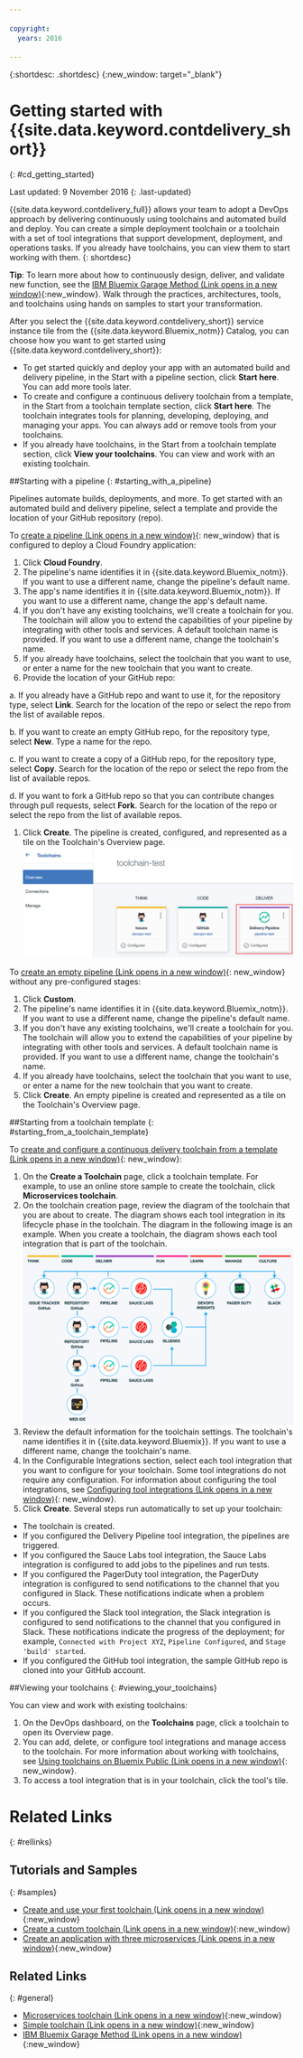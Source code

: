 ```yaml
---

copyright:
  years: 2016

---
```

 
{:shortdesc: .shortdesc}
{:new_window: target="_blank"}

# Getting started with {{site.data.keyword.contdelivery_short}}
{: #cd_getting_started}

Last updated: 9 November 2016
{: .last-updated}  

{{site.data.keyword.contdelivery_full}} allows your team to adopt a DevOps approach by delivering continuously using toolchains and automated build and deploy. You can create a simple deployment toolchain or a toolchain with a set of tool integrations that support development, deployment, and operations tasks. If you already have toolchains, you can view them to start working with them.
{: shortdesc}

**Tip**: To learn more about how to continuously design, deliver, and validate new function, see the [IBM Bluemix Garage Method (Link opens in a new window)](https://www.ibm.com/devops/method){:new_window}. Walk through the practices, architectures, tools, and toolchains using hands on samples to start your transformation.

After you select the {{site.data.keyword.contdelivery_short}} service instance tile from the {{site.data.keyword.Bluemix_notm}} Catalog, you can choose how you want to get started using {{site.data.keyword.contdelivery_short}}:

 * To get started quickly and deploy your app with an automated build and delivery pipeline, in the Start with a pipeline section, click **Start here**. You can add more tools later. 
 * To create and configure a continuous delivery toolchain from a template, in the Start from a toolchain template section, click **Start here**. The toolchain integrates tools for planning, developing, deploying, and managing your apps. You can always add or remove tools from your toolchains.
 * If you already have toolchains, in the Start from a toolchain template section, click **View your toolchains**. You can view and work with an existing toolchain.

##Starting with a pipeline
{: #starting_with_a_pipeline}

Pipelines automate builds, deployments, and more. To get started with an automated build and delivery pipeline, select a template and provide the location of your GitHub repository (repo).

To [create a pipeline (Link opens in a new window)](https://console.ng.bluemix.net/devops/pipelines/dashboard/create){: new_window} that is configured to deploy a Cloud Foundry application:

1. Click **Cloud Foundry**.
1. The pipeline's name identifies it in {{site.data.keyword.Bluemix_notm}}. If you want to use a different name, change the pipeline's default name.
1. The app's name identifies it in {{site.data.keyword.Bluemix_notm}}. If you want to use a different name, change the app's default name.
1. If you don't have any existing toolchains, we'll create a toolchain for you. The toolchain will allow you to extend the capabilities of your pipeline by integrating with other tools and services. A default toolchain name is provided. If you want to use a different name, change the toolchain's name.
1. If you already have toolchains, select the toolchain that you want to use, or enter a name for the new toolchain that you want to create.
1. Provide the location of your GitHub repo:

 a. If you already have a GitHub repo and want to use it, for the repository type, select **Link**. Search for the location of the repo or select the repo from the list of available repos.
 
 b. If you want to create an empty GitHub repo, for the repository type, select **New**. Type a name for the repo.
 
 c. If you want to create a copy of a GitHub repo, for the repository type, select **Copy**. Search for the location of the repo or select the repo from the list of available repos.
 
 d. If you want to fork a GitHub repo so that you can contribute changes through pull requests, select **Fork**. Search for the location of the repo or select the repo from the list of available repos.
 
1. Click **Create**. The pipeline is created, configured, and represented as a tile on the Toolchain's Overview page. 
 ![Pipeline tile](images/cd_pipeline.png)
 
To [create an empty pipeline (Link opens in a new window)](https://console.ng.bluemix.net/devops/pipelines/dashboard/create){: new_window} without any pre-configured stages:

1. Click **Custom**.
1. The pipeline's name identifies it in {{site.data.keyword.Bluemix_notm}}. If you want to use a different name, change the pipeline's default name.
1. If you don't have any existing toolchains, we'll create a toolchain for you. The toolchain will allow you to extend the capabilities of your pipeline by integrating with other tools and services. A default toolchain name is provided. If you want to use a different name, change the toolchain's name.
1. If you already have toolchains, select the toolchain that you want to use, or enter a name for the new toolchain that you want to create.
1. Click **Create**. An empty pipeline is created and represented as a tile on the Toolchain's Overview page.

##Starting from a toolchain template
{: #starting_from_a_toolchain_template}

To [create and configure a continuous delivery toolchain from a template (Link opens in a new window)](https://console.ng.bluemix.net/devops/create){: new_window}:

1. On the **Create a Toolchain** page, click a toolchain template. For example, to use an online store sample to create the toolchain, click **Microservices toolchain**. 
1. On the toolchain creation page, review the diagram of the toolchain that you are about to create. The diagram shows each tool integration in its lifecycle phase in the toolchain. The diagram in the following image is an example. When you create a toolchain, the diagram shows each tool integration that is part of the toolchain.
 ![Toolchain_diagram](images/toolchain_diagram.png)
1. Review the default information for the toolchain settings. The toolchain's name identifies it in {{site.data.keyword.Bluemix}}. If you want to use a different name, change the toolchain's name.
1. In the Configurable Integrations section, select each tool integration that you want to configure for your toolchain. Some tool integrations do not require any configuration. For information about configuring the tool integrations, see [Configuring tool integrations (Link opens in a new window)](../../toolchains/toolchains_integrations.html){: new_window}.
1. Click **Create**.  Several steps run automatically to set up your toolchain:

 * The toolchain is created.
 * If you configured the Delivery Pipeline tool integration, the pipelines are triggered.
 * If you configured the Sauce Labs tool integration, the Sauce Labs integration is configured to add jobs to the pipelines and run tests.
 * If you configured the PagerDuty tool integration, the PagerDuty integration is configured to send notifications to the channel that you configured in Slack. These notifications indicate when a problem occurs.
 * If you configured the Slack tool integration, the Slack integration is configured to send notifications to the channel that you configured in Slack. These notifications indicate the progress of the deployment; for example, `Connected with Project XYZ`, `Pipeline Configured`, and `Stage 'build' started`.
 * If you configured the GitHub tool integration, the sample GitHub repo is cloned into your GitHub account. 

##Viewing your toolchains
{: #viewing_your_toolchains}

You can view and work with existing toolchains:

1. On the DevOps dashboard, on the **Toolchains** page, click a toolchain to open its Overview page.
1. You can add, delete, or configure tool integrations and manage access to the toolchain. For more information about working with toolchains, see [Using toolchains on Bluemix Public (Link opens in a new window)](../../toolchains/toolchains_using.html){: new_window}.
1. To access a tool integration that is in your toolchain, click the tool's tile.

# Related Links
{: #rellinks}

## Tutorials and Samples
{: #samples}

* [Create and use your first toolchain (Link opens in a new window)](https://www.ibm.com/devops/method/tutorials/tutorial_toolchain_flow){:new_window}
* [Create a custom toolchain (Link opens in a new window)](https://www.ibm.com/devops/method/tutorials/tutorial_toolchain_custom){:new_window}
* [Create an application with three microservices (Link opens in a new window)](https://www.ibm.com/devops/method/tutorials/tutorial_toolchain_microservices){:new_window}

## Related Links
{: #general}

* [Microservices toolchain (Link opens in a new window)](https://www.ibm.com/devops/method/toolchains/microservices_toolchain){:new_window}
* [Simple toolchain (Link opens in a new window)](https://www.ibm.com/devops/method/toolchains/simple_toolchain){:new_window}
* [IBM Bluemix Garage Method (Link opens in a new window)](https://www.ibm.com/devops/method){:new_window}

